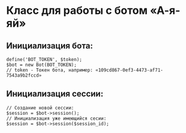 # Класс для работы с ботом «А-я-яй»
## Инициализация бота:
```
define('BOT_TOKEN', $token);
$bot = new Bot(BOT_TOKEN);
// token - Токен бота, например: «109cd867-0ef3-4473-af71-7543a9b2fccd»
```

## Инициализация сессии:
```
// Создание новой сессии:
$session = $bot->session();
// Инициализация уже имеющийся сесии:
$session = $bot->session($session_id);
```
